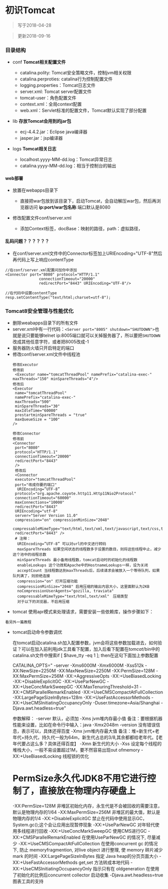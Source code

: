 # 初识Tomcat
> 写于2018-04-28

> 更新2018-09-16

### 目录结构

- conf **Tomcat相关配置文件**
    - catalina.polity:    Tomcat安全策略文件，控制jvm相关权限
    - catalina.perproties: catalina行为控制配置文件
    - logging.properties：Tomcat日志文件
    - server.xml:  Tomcat server配置文件
    - tomcat-user：角色配置文件
    - context.xml：全局context配置
    - web.xml：Servlet标准的配置文件，Tomcat默认实现了部分配置
    
- lib **存放Tomcat会用到的jar包**
    - ecj-4.4.2.jar：Eclipse java编译器
    - jasper.jar：jsp编译器
    
- logs **Tomcat相关日志**
    - localhost.yyyy-MM-dd.log：Tomcat异常日志
    - catalina.yyyy-MM-dd.log：相当于控制台的输出
    
#### web部署

- 放置在webapps目录下   
    - 直接把war包放到该目录下，启动Tomcat，会自动解压war包，然后再浏览器访问 **ip:port/war包名称** 端口默认是8080 

- 修改配置文件conf/server.xml 
     - 添加Context标签，docBase：映射的路径，path：虚拟路径，<Context docBase="${war包路径}" path="/tset/可以加前缀" reloadable="true" />
     


#### 乱码问题？？？？？？
- 在conf/server.xml文件中的Connector标签加上URIEncoding="UTF-8"然后再代码上写上响应contentType

```
//在conf/server.xml配置问加你中添加
<Connector port="8080" protocol="HTTP/1.1"
               connectionTimeout="20000"
               redirectPort="8443" URIEncoding="UTF-8"/>
               
//在代码中设置contentType               
resp.setContentType("text/html;charset=utf-8");
```

### Tomcat8安全管理与性能优化
- 删除weabapps目录下的所有文件
- server.xml中有一行代码：`<Server port="8005" shutdown="SHUTDOWN">`也就是说只要能够telnet ip:8005端口就可以关掉服务器了，所以要把`SHUTDOWN`改成其他任意字符，或者把8005改成-1
- 服务器防火墙只开启特定的端口
- 修改conf/server.xml文件中线程池
    ```
    修改Executor
    修改前
     <Executor name="tomcatThreadPool" namePrefix="catalina-exec-"
    maxThreads="150" minSpareThreads="4"/>
    修改后
    <Executor
     name="tomcatThreadPool"
     namePrefix="catalina-exec-"
     maxThreads="500"
     minSpareThreads="30"
     maxIdleTime="60000"
     prestartminSpareThreads = "true"
     maxQueueSize = "100"
    />
    
    修改Connector
    修改前
    <Connector 
     port="8080" 
     protocol="HTTP/1.1" 
     connectionTimeout="20000" 
     redirectPort="8443" 
     />
     修改后
     <Connector
     executor="tomcatThreadPool"
     port="改成你要的端口"
      URIEncoding=”UTF-8”
     protocol="org.apache.coyote.http11.Http11Nio2Protocol"
     connectionTimeout="60000"
     maxConnections="10000"
     redirectPort="8443"
     URIEncoding="utf-8"
     server="Server Version 11.0"
     compression="on" compressionMinSize="2048"
     compressableMimeType="text/html,text/xml,text/javascript,text/css,text/plain"
     redirectPort="8443" />
     # 注释：
      URIEncoding=”UTF-8” 可以对url的中文进行转码
      maxSpareThreads 如果空闲状态的线程数多于设置的数目，则将这些线程中止，减少这个池中的线程总数
      minSpareThreads 最小备用线程数，tomcat启动时的初始化的线程数
      enableLookups 这个功效和Apache中的HostnameLookups一样，设为关闭
      acceptCount 当线程数达到maxThreads后，后续请求会被放入一个等待队列，如果队列满了，则拒绝连接
      compression="on" 打开压缩功能
      compressionMinSize="2048" 启用压缩的输出内容大小，这里面默认为2KB
      noCompressionUserAgents="gozilla, traviata"
      compressableMimeType="text/html,text/xml"　压缩类型
      对于以下的浏览器，不启用压缩
    ```
- tomcat 使用apr模式来处理请求，需要安装一些依赖库，操作步骤如下：
```
看另外一篇教程
```

- tomcat启动命令参数调优
    
    在tomcat启动catalina.sh加入配置参数，jvm会将这些参数加载进去，如何验证？可以在加入前利用jdk工具看下配置，加入后看下配置在$tomcat$/bin中的catalina.sh文件中搜索if [ $have_tty -eq 1 ]; then在这句下面加上参数配置
    
    
    CATALINA_OPTS="
    -server
    -Xms6000M
    -Xmx6000M
    -Xss512k
    -XX:NewSize=2250M
    -XX:MaxNewSize=2250M
    -XX:PermSize=128M
    -XX:MaxPermSize=256M
    -XX:+AggressiveOpts
    -XX:+UseBiasedLocking
    -XX:+DisableExplicitGC
    -XX:+UseParNewGC
    -XX:+UseConcMarkSweepGC
    -XX:MaxTenuringThreshold=31
    -XX:+CMSParallelRemarkEnabled
    -XX:+UseCMSCompactAtFullCollection
    -XX:LargePageSizeInBytes=128m
    -XX:+UseFastAccessorMethods
    -XX:+UseCMSInitiatingOccupancyOnly
    -Duser.timezone=Asia/Shanghai
    -Djava.awt.headless=true"
        
    参数解释：
    -server  默认，必须加
    -Xms jvm堆内存最小值     备注：要根据机器性能来设置，比如在命令行中输入：java -Xmx2048m -version 没有错误信息，表示可以，具体还得百度
    -Xmx jvm堆内存最大值     备注：堆=新生代+老年代+持久代，持久代一般为64m，新生代占总的3/8,其余都都给老年代。【老年代要占这么多？具体还得百度】
    -Xmn 新生代的大小
    -Xss 设定每个线程的堆栈大小，一般不易设置超过1M，要不然容易出现out ofmemory
    -XX:+UseBiasedLocking 线程锁的优化
    # PermSize永久代JDK8不用它进行控制了，直接放在物理内存硬盘上
    -XX:PermSize=128M 非堆区初始化内存，永生代是不会被回收的需要注意，默认是物理内存的1/64
    -XX:MaxPermSize=256M 非堆区的最大值，默认是物理内存的1/4
    -XX:+DisableExplicitGC 禁止在代码中使用显示GC，System.gc();这个会让应用出现暂停现象
    -XX:+UseParNewGC 对年轻代使用多线程进行回收
    -XX:+UseConcMarkSweepGC 使用CMS进行GC
    -XX:+CMSParallelRemarkEnabled 在使用UseParNewGC 的情况下, 尽量减少
    -XX:+UseCMSCompactAtFullCollection
    在使用concurrent gc 的情况下, 防止 memoryfragmention, 对live object 进行整理, 使 memory 碎片减少mark 的时间
    -XX:LargePageSizeInBytes 指定 Java heap的分页页面大小
    -XX:+UseFastAccessorMethods get,set 方法转成本地代码
    -XX:+UseCMSInitiatingOccupancyOnly 指示只有在 oldgeneration 在使用了初始化的比例后concurrent collector 启动收集
    -Djava.awt.headless=true 图表工具的支持
    
